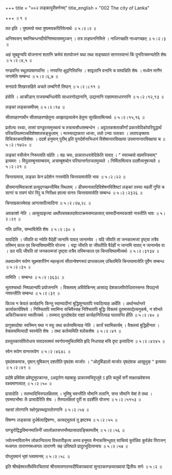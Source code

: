 +++
title = "००२ लङ्कापुरीवर्णनम्"
title_english = "002 The city of Lanka"

+++
 ॥  १  ॥   

  

तत इति । पुष्पमयो यथा पुष्पमयकपिरिवेत्यर्थः  ॥  ५।२।२  ॥   

  

अनिश्वसन् श्रमनिबन्धनदीर्घनिश्श्वासममुञ्चन् । तत्र लङ्घननिमित्ते । नाधिगच्छति नाध्यगच्छत्  ॥  ५।२।३  ॥   

  

अहं सुबहून्यपि योजनानां शतानि क्रमेयं शतयोजनं यथा तथा सङ्ख्यातं सागरस्यान्तं किं पुनरित्यमन्यतेति शेषः  ॥  ५।२।४,५  ॥   

  

गण्डवन्ति स्थूलपाषाणवन्ति । नगवन्ति क्षुद्रगिरिवन्ति । शाद्वलानि वनानि च पश्यन्निति शेषः । मध्येन मार्गेण जगामेति सम्बन्धः  ॥  ५।२।६,७  ॥   

  

सनग्राग्रे शिखरसहिते अचले लम्बगिरौ तिष्ठन्  ॥  ५।२।८११  ॥   

  

हंसेति । आक्रीडान् राजसम्बन्धित्वेपि साधारणोद्यानानि, उद्यानानि राज्ञामसाधारणानि  ॥  ५।२।१२,१३  ॥   

  

लङ्कां लङ्कासमीपम्  ॥  ५।२।१४  ॥   

  

सीतापहरणार्थेन सीतापहरणहेतुना अपहृतद्रव्यत्वेन हेतुना सुरक्षितामित्यर्थः  ॥  ५।२।१५,१६  ॥   

  

प्रतोल्यः रथ्याः, तासां पाण्डुरत्वमुच्चत्वं च तत्रत्यसौधसम्बन्धेन । अट्टालकशताकीर्णां प्रकारवेदिकोपरियुद्धार्थं परिकल्पितमञ्चविशेषशतसङ्कुलाम् । मत्स्याद्याकारा ध्वजाः, ततो ऽन्याः पताकाः । लतापङ्क्तयः विचित्ररचनाविशेषाः । ददर्श हनुमान् पुरीम् इति पुनर्दर्शनाभिधानं विशेषान्तरविवक्षया उपमानान्तरविवक्षया च  ॥  ५।२।१७२०  ॥   

  

लङ्कां स्त्रीत्वेन निरूपयति वप्रेति । वप्रः चयः, प्राकाराधरावेदिकेति यावत् । " स्याच्चयो वप्रमस्त्रियाम्" इत्यमरः । विपुलाम्बुनवाम्बराम्, अत्राम्बुशब्देन परिघान्तर्गतजलमुच्यते । निर्मितामित्यत्र ददर्शेत्यनुषज्यते  ॥  ५।२।२१  ॥   

  

चिन्तयामास, लङ्का केन प्रदेशेन गन्तव्येति चिन्तयामासेति भावः  ॥  ५।२।२२  ॥   

  

डीयमानामिवाकाशं प्रत्युद्गच्छन्तीमिव स्थिताम् । डीयमानत्वादिविशेषणविशिष्टां लङ्कां तस्याः महतीं गुप्तिं च सागरं च रावणं घोरं रिपु च निरीक्ष्य ज्ञात्वा वानरः चिन्तयामासेति सम्बन्धः  ॥  ५।२।२३२६  ॥   

  

चिन्ताप्रकारमेवाह आगत्यापीत्यादिना  ॥  ५।२।२७,२८  ॥   

  

अवकाशो नेति । आसुरप्रकृत्या अर्थोपचयबलदर्पपराक्रमसम्पन्नत्वात् सामादीनामवकाशो नास्तीति भावः  ॥  ५।२।२९  ॥   

  

गतिः प्राप्तिः, सम्भावितेति शेषः  ॥  ५।२।३०  ॥   

  

यावदिति । जीवति वा नवेति वैदेहीं जानामि यावत् जानाम्येव । यदि जीवति तां जनकात्मजां दृष्ट्वा तत्रैव तस्मिन् काल एव चिन्तयिष्यामीति योजना । यद्वा जीवति वा जीवतीति वैदेहीं न जानामि यावत् न जानाम्येव वा । उत यदि जीवति तां जनकात्मजां दृष्ट्वा तत्रैव तस्मिन्काल एव चिन्तयिष्यामीत्यर्थः  ॥  ५।२।३१३४  ॥   

  

लक्ष्याल्येण रूपेण सूक्ष्मशरीरेण महत्कृत्यं सीतान्वेषणरूपं प्राप्तकालम् उचितमिति चिन्तयामासेति पूर्वेण सम्बन्धः  ॥  ५।२।३५  ॥   

  

तामिति । सम्बन्धः  ॥  ५।२।३६३८  ॥   

  

भूताश्चार्थाः निष्पन्नान्यपि प्रयोजनानि । विक्लवम् अविवेकिनम् आसाद्य देशकालविरोधितास्सन्तः विपद्यन्ते नश्यन्तीति सम्बन्धः  ॥  ५।२।३९  ॥   

  

किञ्च न केवलं कार्यहानिः किन्तु स्वाम्यादीनां बुद्धिशून्यतापि स्यादित्याह अर्थेति । अर्थानर्थान्तरे कार्याकार्यविषये । निश्चितापि स्वामिना सचिवैस्सह निश्चितापि बुद्धिः विक्लवं दूतमासाद्येत्यनुकर्षः, न शोभते अकिञ्चित्करा भवतीत्यर्थः । तस्मात् दूतदोषादेव राज्ञां कार्यहानिरित्याह घातयन्ति हीति  ॥  ५।२।४०  ॥   

  

प्रागुक्तदोषाः स्वस्मिन् यथा न स्युः तथा कर्तव्यमित्याह नेति । कार्यं स्वामिकार्यम् । वैक्लव्यं बुद्धिहीनता । वेक्लव्यमित्यादौ स्वस्येति शेषः । तथा कर्तव्यमिति श्लोकशेषः  ॥  ५।२।४१  ॥   

  

प्रस्तुतकार्याविरोधाय यावदस्तमयं स्वगोपनमुचितमिति हृदि निधायाह मयि दृष्ट इत्यादिना  ॥  ५।२।४२४५  ॥   

  

स्वेन रूपेण वानररूपेण  ॥  ५।२।४६४८  ॥   

  

पृषदंशकमात्रः, पृषान् मूषिकान् दशतीति पृषदंशः मार्जारः । "ओतुर्बिडालो मार्जारः पृषदंशक आखुभुक् " इत्यमरः  ॥  ५।२।४९  ॥   

  

प्रदोषे प्रविवेश प्रवेष्टुमुपक्रान्तः, ऽअद्वारेण महाबाहुः प्राकारमभिपुप्लुवे ऽ इति चतुर्थे सर्गे साक्षात्प्रवेशस्य वक्ष्यमाणत्वात्  ॥  ५।२।५०  ॥   

  

प्रासादेति । स्तम्भादिभिरुपलक्षिताम् । भूमिषु भवन्तीति भौमानि तलानि, सप्त भौमानि येषां ते तथा । एवमष्टभौमाः तैः प्रासादैरिति शेषः । तैरुपलक्षितां पुरीं स ददर्शेति योजना  ॥  ५।२।५१५३  ॥   

  

रक्षसां तोरणानि रक्षोगृहस्थद्वारतोरणानि  ॥  ५।२।५४  ॥   

  

विषण्णः लङ्काया दुर्धर्षत्वाद्विषण्णः, अत्यद्भुतत्वं तु हृष्टश्च  ॥  ५।२।५५  ॥   

  

पाण्डुरोद्विद्धविमानमालिनीं धवलोन्नतसप्तभौमप्रासादपङ्क्तिमतीम्  ॥  ५।२।५६  ॥   

  

ज्योत्स्नावितानेन लोकान्वितत्य विस्तारीकृत्य अस्य हनूमतः मैनाकसिन्धुवत् साचिव्यं कुर्वन्निव कुर्वन्नेव विराजन् मध्यगतः तारागणमध्यगतः तारागणैः सह उत्तिष्ठते प्रादुरभूदित्यन्वयः  ॥  ५।२।५७  ॥   

  

पोप्लूयमानं भृशं प्लवमानम्  ॥  ५।२।५८  ॥   

  

इति श्रीमहेश्वरतीर्थविरचितायां श्रीरामायणतत्त्वदीपिकाख्यायां सुन्दरकाण्डव्याख्यायां द्वितीयः सर्गः  ॥  ५।२  ॥   

  

